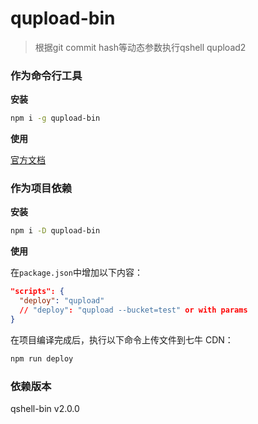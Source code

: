 # qupload-bin

> 根据git commit hash等动态参数执行qshell qupload2

### 作为命令行工具

**安装**

```sh
npm i -g qupload-bin
```

**使用**

[官方文档](https://github.com/qiniu/qshell/blob/master/docs/qupload2.md)

### 作为项目依赖

**安装**

```sh
npm i -D qupload-bin
```

**使用**

在`package.json`中增加以下内容：

```json
"scripts": {
  "deploy": "qupload"
  // "deploy": "qupload --bucket=test" or with params
}
```

在项目编译完成后，执行以下命令上传文件到七牛 CDN：

```sh
npm run deploy
```

### 依赖版本

qshell-bin v2.0.0
